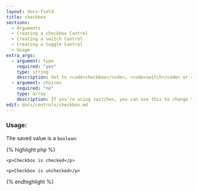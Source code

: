 ```yaml
---
layout: docs-field
title: checkbox
sections:
  - Arguments
  - Creating a checkbox Control
  - Creating a switch Control
  - Creating a toggle Control
  - Usage
extra_args:
  - argument: type
    required: "yes"
    type: string
    description: Set to <code>checkbox</code>, <code>switch</code> or <code>toggle</code>.
  - argument: choices
    required: "no"
    type: array
    description: If you're using switches, you can use this to change the ON/OFF labels.
edit: docs/controls/checkbox.md
---
```


### Usage:

The saved value is a `boolean`:

{% highlight php %}
<?php if ( true == get_theme_mod( 'my_setting', true ) ) : ?>
	<p>Checkbox is checked</p>
<?php else : ?>
	<p>Checkbox is unchecked</p>
<?php endif; ?>
{% endhighlight %}
